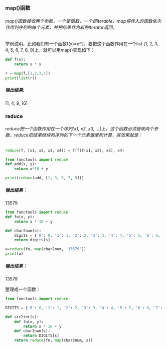 ### map()函数
###### map()函数接收两个参数，一个是函数，一个是Iterable，map将传入的函数依次作用到序列的每个元素，并把结果作为新的Iterator返回。
举例说明，比如我们有一个函数f(x)=x^2，要把这个函数作用在一个list [1, 2, 3, 4, 5, 6, 7, 8, 9]上，就可以用map()实现如下：

``` python 
def f(x):
    return x * x

r = map(f,[1,2,3,4])
print(list(r))

```


##### 输出结果:  
[1, 4, 9, 16]   


### reduce  
###### reduce把一个函数作用在一个序列[x1, x2, x3, ...]上，这个函数必须接收两个参数，reduce把结果继续和序列的下一个元素做累积计算，其效果就是：
``` python
reduce(f, [x1, x2, x3, x4]) = f(f(f(x1, x2), x3), x4)
```
``` python 
from functools import reduce
def add(x, y):
    return x*10 + y

print(reduce(add, [1, 3, 5, 7, 9]))

```

##### 输出结果：
13579   


``` python 
from functools import reduce
def fn(x, y):
    return x * 10 + y

def char2num(s):
    digits = {'0': 0, '1': 1, '2': 2, '3': 3, '4': 4, '5': 5, '6': 6, '7': 7, '8': 8, '9': 9}
    return digits[s]

a=reduce(fn, map(char2num, '13579'))
print(a)

```


##### 输出结果： 
13579   

整理成一个函数：
``` python 
from functools import reduce

DIGITS = {'0': 0, '1': 1, '2': 2, '3': 3, '4': 4, '5': 5, '6': 6, '7': 7, '8': 8, '9': 9}

def str2int(s):
    def fn(x, y):
        return x * 10 + y
    def char2num(s):
        return DIGITS[s]
    return reduce(fn, map(char2num, s))
```





